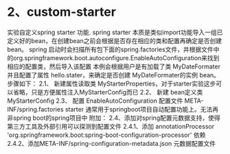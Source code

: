 
# 2、custom-starter
实验自定义spring starter 功能.
spring starter 本质是类似import功能导入一组已定义好的bean，在创建bean之前会根据是否存在相应的类和配置再确定是否创建bean。
spring 启动时会扫描所有包下面的spring.factories文件，并根据文件中的org.springframework.boot.autoconfigure.EnableAutoConfiguration来找到相应的配置类，然后导入该配置
本例会根据用户是有加载了类 MyDateFormater 并且配置了属性 hello.stater，来确定是否创建 MyDateFormater的实例 bean。
步骤如下：
2.1、 新建属性读取类 MyStarterProperties，对于starter实验这步可以省略，只是方便属性注入MyStarterConfig而已
2.2、 新建 bean定义类 MyStarterConfig
2.3、 配置 EnableAutoConfiguration 配置文件 META-INF/spring.factories
starter 通常用于springboot项目自动配置功能上。无法再非spring boot的spring项目中
附加：
2.4、添加对spring配置元数据支持，使得第三方工具及外部引用可以探测到配置文件
2.4.1、添加 annotationProcessor 'org.springframework.boot:spring-boot-configuration-processor' 依赖
2.4.2、添加META-INF/spring-configuration-metadata.json 元数据配置文件
